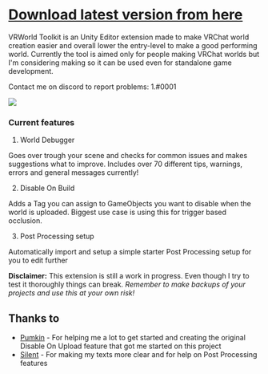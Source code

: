 # [Download latest version from here](https://github.com/SudoOne/VRWorldToolkit/releases)

VRWorld Toolkit is an Unity Editor extension made to make VRChat world creation easier and overall lower the entry-level to make a good performing world. Currently the tool is aimed only for people making VRChat worlds but I'm considering making so it can be used even for standalone game development.

Contact me on discord to report problems: 1.#0001

<img src="https://user-images.githubusercontent.com/4764355/82755924-800fac00-9ddf-11ea-8a85-3a233dababc0.png">

### Current features

1. World Debugger

Goes over trough your scene and checks for common issues and makes suggestions what to improve. Includes over 70 different tips, warnings, errors and general messages currently!

2. Disable On Build

Adds a Tag you can assign to GameObjects you want to disable when the world is uploaded. Biggest use case is using this for trigger based occlusion.

3. Post Processing setup

Automatically import and setup a simple starter Post Processing setup for you to edit further

**Disclaimer:** This extension is still a work in progress. Even though I try to test it thoroughly things can break. *Remember to make backups of your projects and use this at your own risk!*

## Thanks to

* [Pumkin](https://github.com/rurre/PumkinsAvatarTools) - For helping me a lot to get started and creating the original Disable On Upload feature that got me started on this project
* [Silent](http://s-ilent.gitlab.io/index.html) - For making my texts more clear and for help on Post Processing features
